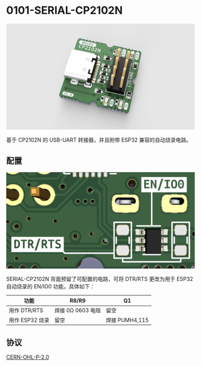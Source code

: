 0101-SERIAL-CP2102N
==========

![0101-SERIAL-CP2102N](rendered.png)

基于 CP2102N 的 USB-UART 转接器，并且附带 ESP32 兼容的自动烧录电路。

## 配置

![配置](docs/config.png)

SERIAL-CP2102N 背面预留了可配置的电路，可将 DTR/RTS 更改为用于 ESP32 自动烧录的 EN/IO0 功能。具体如下：

| 功能 | R8/R9 | Q1 |
|-----|-----|-----|
| 用作 DTR/RTS | 焊接 0Ω 0603 电阻 | 留空 |
| 用作 ESP32 烧录 | 留空 | 焊接 PUMH4,115 |

## 协议

[CERN-OHL-P-2.0](LICENSE)
